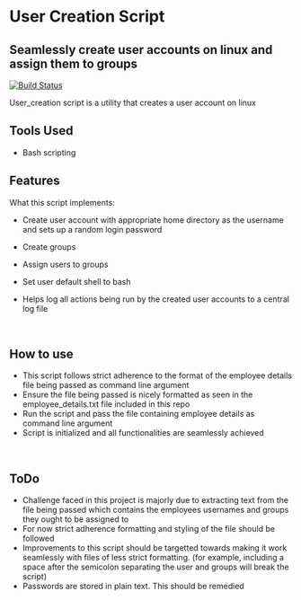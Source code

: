 # User Creation Script

## Seamlessly create user accounts on linux and assign them to groups

[![Build Status](https://travis-ci.org/joemccann/dillinger.svg?branch=master)](https://travis-ci.org/joemccann/dillinger)

User_creation script is a utility that creates a user account on linux


## Tools Used

- Bash scripting


## Features

What this script implements:

- Create user account with appropriate home directory as the username and sets up a random login password

- Create groups

- Assign users to groups

- Set user default shell to bash

- Helps log all actions being run by the created user accounts to a central log file

<br />

## How to use
- This script follows strict adherence to the format of the employee details file being passed as command line argument
- Ensure the file being passed is nicely formatted as seen in the employee_details.txt file included in this repo 
- Run the script and pass the file containing employee details as command line argument
- Script is initialized and all functionalities are seamlessly achieved

<br />

## ToDo
- Challenge faced in this project is majorly due to extracting text from the file being passed which contains the employees usernames and groups they ought to be assigned to
- For now strict adherence formatting and styling of the file should be followed 
- Improvements to this script should be targetted towards making it work seamlessly with files of less strict formatting. (for example, including a space after the semicolon separating the user and groups will break the script)
- Passwords are stored in plain text. This should be remedied

